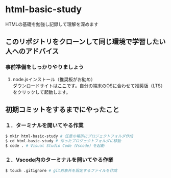 # html-basic-study
HTMLの基礎を勉強し記録して理解を深めます

## このリポジトリをクローンして同じ環境で学習したい人へのアドバイス
### 事前準備をしっかりやりましょう

1. node.jsインストール（推奨板がお勧め）
  <br>ダウンロードサイトは[ここ](https://nodejs.org/ja/download/)です。自分の端末のOSに合わせて推奨版（LTS）をクリックして起動します。



## 初期コミットをするまでにやったこと

### １．ターミナルを開いてやる作業

```bash
$ mkir html-basic-study # 任意の場所にプロジェクトフォルダ作成
$ cd html-basic-study # 作ったプロジェクトフォルダに移動
$ code . # Visual Studio Code（Vscode）を起動
```
### ２．Vscode内のターミナルを開いてやる作業

```bash
$ touch .gitignore # git対象外を設定するファイルを作成
```


